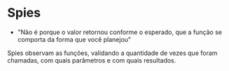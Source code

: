 # Spies

- "Não é porque o valor retornou conforme o esperado, que a função se comporta da forma que você planejou"

Spies observam as funções, validando a quantidade de vezes que foram chamadas, com quais parâmetros e com quais resultados.
